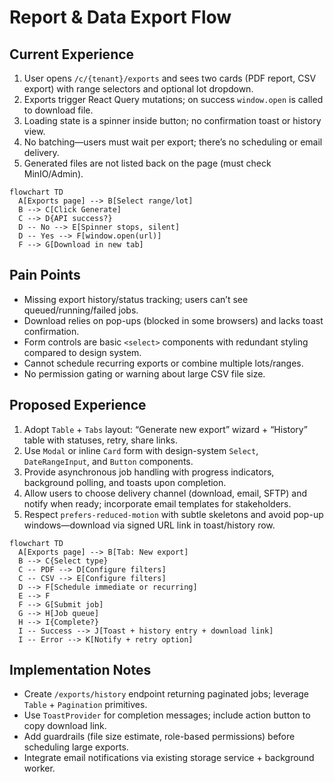 # Report & Data Export Flow

## Current Experience

1. User opens `/c/{tenant}/exports` and sees two cards (PDF report, CSV export) with range selectors and optional lot dropdown.
2. Exports trigger React Query mutations; on success `window.open` is called to download file.
3. Loading state is a spinner inside button; no confirmation toast or history view.
4. No batching—users must wait per export; there’s no scheduling or email delivery.
5. Generated files are not listed back on the page (must check MinIO/Admin).

```mermaid
flowchart TD
  A[Exports page] --> B[Select range/lot]
  B --> C[Click Generate]
  C --> D{API success?}
  D -- No --> E[Spinner stops, silent]
  D -- Yes --> F[window.open(url)]
  F --> G[Download in new tab]
```

## Pain Points

- Missing export history/status tracking; users can’t see queued/running/failed jobs.
- Download relies on pop-ups (blocked in some browsers) and lacks toast confirmation.
- Form controls are basic `<select>` components with redundant styling compared to design system.
- Cannot schedule recurring exports or combine multiple lots/ranges.
- No permission gating or warning about large CSV file size.

## Proposed Experience

1. Adopt `Table` + `Tabs` layout: “Generate new export” wizard + “History” table with statuses, retry, share links.
2. Use `Modal` or inline `Card` form with design-system `Select`, `DateRangeInput`, and `Button` components.
3. Provide asynchronous job handling with progress indicators, background polling, and toasts upon completion.
4. Allow users to choose delivery channel (download, email, SFTP) and notify when ready; incorporate email templates for stakeholders.
5. Respect `prefers-reduced-motion` with subtle skeletons and avoid pop-up windows—download via signed URL link in toast/history row.

```mermaid
flowchart TD
  A[Exports page] --> B[Tab: New export]
  B --> C{Select type}
  C -- PDF --> D[Configure filters]
  C -- CSV --> E[Configure filters]
  D --> F[Schedule immediate or recurring]
  E --> F
  F --> G[Submit job]
  G --> H[Job queue]
  H --> I{Complete?}
  I -- Success --> J[Toast + history entry + download link]
  I -- Error --> K[Notify + retry option]
```

## Implementation Notes

- Create `/exports/history` endpoint returning paginated jobs; leverage `Table` + `Pagination` primitives.
- Use `ToastProvider` for completion messages; include action button to copy download link.
- Add guardrails (file size estimate, role-based permissions) before scheduling large exports.
- Integrate email notifications via existing storage service + background worker.
